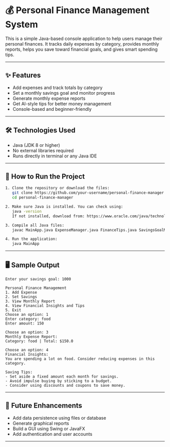# 💰 Personal Finance Management System

This is a simple Java-based console application to help users manage their personal finances. It tracks daily expenses by category, provides monthly reports, helps you save toward financial goals, and gives smart spending tips.

---

## ✨ Features

- Add expenses and track totals by category
- Set a monthly savings goal and monitor progress
- Generate monthly expense reports
- Get AI-style tips for better money management
- Console-based and beginner-friendly

---

## 🛠️ Technologies Used

- Java (JDK 8 or higher)
- No external libraries required
- Runs directly in terminal or any Java IDE

---

## 🚀 How to Run the Project

```bash
1. Clone the repository or download the files:
   git clone https://github.com/your-username/personal-finance-manager.git
   cd personal-finance-manager

2. Make sure Java is installed. You can check using:
   java -version
   If not installed, download from: https://www.oracle.com/java/technologies/javase-downloads.html

3. Compile all Java files:
   javac MainApp.java ExpenseManager.java FinanceTips.java SavingsGoalManager.java Expense.java

4. Run the application:
   java MainApp
```

---

## 🖥️ Sample Output

```
Enter your savings goal: 1000

Personal Finance Management
1. Add Expense
2. Set Savings
3. View Monthly Report
4. View Financial Insights and Tips
5. Exit
Choose an option: 1
Enter category: food
Enter amount: 150

Choose an option: 3
Monthly Expense Report:
Category: food | Total: $150.0

Choose an option: 4
Financial Insights:
You are spending a lot on food. Consider reducing expenses in this category.

Saving Tips:
- Set aside a fixed amount each month for savings.
- Avoid impulse buying by sticking to a budget.
- Consider using discounts and coupons to save money.
```

---

## 🌱 Future Enhancements

- Add data persistence using files or database
- Generate graphical reports
- Build a GUI using Swing or JavaFX
- Add authentication and user accounts

---
